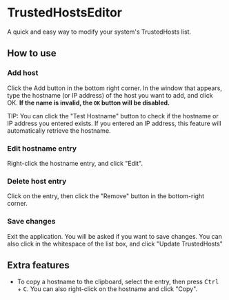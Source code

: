 # TrustedHostsEditor
 
A quick and easy way to modify your system's TrustedHosts list.

## How to use
### Add host
Click the Add button in the bottom right corner. In the window that appears, type the hostname (or IP address) of the host you want to add, and click OK. **If the name is invalid, the `OK` button will be disabled.** 

TIP: You can click the "Test Hostname" button to check if the hostname or IP address you entered exists. If you entered an IP address, this feature will automatically retrieve the hostname.

### Edit hostname entry
Right-click the hostname entry, and click "Edit". 

### Delete host entry
Click on the entry, then click the "Remove" button in the bottom-right corner.

### Save changes
Exit the application. You will be asked if you want to save changes. You can also click in the whitespace of the list box, and click "Update TrustedHosts"



## Extra features
- To copy a hostname to the clipboard, select the entry, then press <kbd>Ctrl</kbd> + <kbd>C</kbd>. You can also right-click on the hostname and click "Copy".
